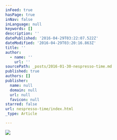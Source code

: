 ```yaml
---
inFeed: true
hasPage: true
inNav: false
inLanguage: null
keywords: []
description: ''
datePublished: '2016-04-29T03:22:07.522Z'
dateModified: '2016-04-29T03:20:16.863Z'
title: ''
author:
  - name: ''
    url: ''
sourcePath: _posts/2016-01-30-nespresso-time.md
published: true
authors: []
publisher:
  name: null
  domain: null
  url: null
  favicon: null
starred: false
url: nespresso-time/index.html
_type: Article

---
```

![](https://s3-us-west-2.amazonaws.com/the-grid-img/p/4894c686fee00aca2300e52c2dae2d12dfcf9d36.jpg)